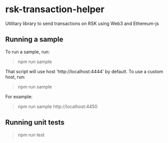 # rsk-transaction-helper
Utilitary library to send transactions on RSK using Web3 and Ethereum-js 

## Running a sample

To run a sample, run:

> npm run sample

That script will use host 'http://localhost:4444' by default. To use a custom host, run:

> npm run sample <hostUrl>

For example:

> npm run sample http://localhost:4450

## Running unit tests

> npm run test
